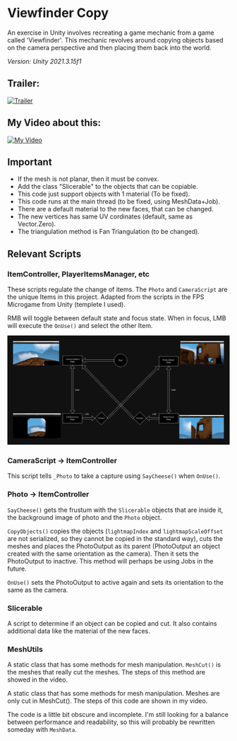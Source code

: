 # Viewfinder Copy

An exercise in Unity involves recreating a game mechanic from a game called 'Viewfinder'. This mechanic revolves around copying objects based on the camera perspective and then placing them back into the world.

*Version: Unity 2021.3.15f1*

<p align="center" width="100%"> 

## Trailer:
[![Trailer](https://img.youtube.com/vi/k_lIQ2EZRH8/0.jpg)](https://www.youtube.com/watch?v=k_lIQ2EZRH8)


## My Video about this:
[![My Video](https://img.youtube.com/vi/UVyv49LU4dY/0.jpg)](https://www.youtube.com/watch?v=UVyv49LU4dY)

</p>

## Important
- If the mesh is not planar, then it must be convex.
- Add the class "Slicerable" to the objects that can be copiable.
- This code just support objects with 1 material (To be fixed).
- This code runs at the main thread (to be fixed, using MeshData+Job).
- There are a default material to the new faces, that can be changed.
- The new vertices has same UV cordinates (default, same as Vector.Zero).
- The triangulation method is Fan Triangulation (to be changed).

## Relevant Scripts

### ItemController, PlayerItemsManager, etc
These scripts regulate the change of items. The `Photo` and `CameraScript` are the unique Items in this project. Adapted from the scripts in the FPS Microgame from Unity (templete I used).

RMB will toggle between default state and focus state. When in focus, LMB will execute the `OnUse()` and select the other Item.

![Actions Map](./imgs/ActionsMap.webp)

### CameraScript -> ItemController
This script tells `_Photo` to take a capture using `SayCheese()` when `OnUse()`.

### Photo -> ItemController
`SayCheese()` gets the frustum with the `Slicerable` objects that are inside it, the background image of photo and the `Photo` object.

`CopyObjects()` copies the objects (`lightmapIndex` and `lightmapScaleOffset` are not serialized, so they cannot be copied in the standard way),
cuts the meshes and places the PhotoOutput as its parent (PhotoOutput an object created with the same orientation as the camera). Then it sets the PhotoOutput to inactive. This method will perhaps be using Jobs in the future.

`OnUse()` sets the PhotoOutput to active again and sets its orientation to the same as the camera.

### Slicerable
A script to determine if an object can be copied and cut. It also contains additional data like the material of the new faces.

### MeshUtils
A static class that has some methods for mesh manipulation.
`MeshCut()` is the meshes that really cut the meshes. The steps of this method are showed in the video.

A static class that has some methods for mesh manipulation. Meshes are only cut in MeshCut(). The steps of this code are shown in my video.

The code is a little bit obscure and incomplete. I'm still looking for a balance between performance and readability, so this will probably be rewritten someday with `MeshData`.
